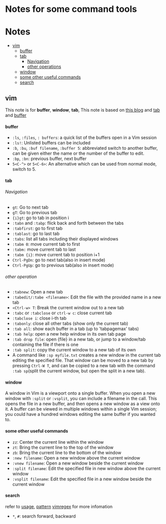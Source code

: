 # Notes for some command tools
# Notes
* [vim](#vim)
  * [buffer](#buffer)
  * [tab](#tab)
    * [Navigation](#Navigation)
    * [other operations](#other-operation)
  * [window](#window)
  * [some other useful commands](#some-other-useful-commands)
  * [search](#search)
  
## vim
This note is for **buffer**, **window**, **tab**, This note is based on [this blog](https://sanctum.geek.nz/arabesque/buffers-windows-tabs/) and [tab](http://vim.wikia.com/wiki/Using_tab_pages) and [buffer](http://vim.wikia.com/wiki/Easier_buffer_switching)

#### buffer
* `:ls`, `:files`, `: buffers`: a quick list of the buffers open in a Vim session
* `:ls!`: Unlisted buffers can be included
* `:b`, `:bu`, `:buf filename`, `:buffer 5`: abbreviated switch to another buffer, can be given either the name or the number of the buffer to edit. 
* `:bp`, `:bn`: previous buffer, next buffer
* `5<C-^>` or `5<C-6>`: An alternative which can be used from normal mode, switch to 5.
#### tab
###### Navigation
* `gt`: Go to next tab
* `gT`: Go to previous tab
* `{i}gt`: go to tab in position i
* `:tabn` and `:tabp`: flick back and forth between the tabs
* `:tabfirst`: go to first tab
* `:tablast`: go to last tab
* `:tabs`: list all tabs including their displayed windows
* `:tabm 0`: move current tab to first
* `:tabm:` move current tab to last
* `:tabm {i}`: move current tab to position i+1
* `Ctrl-PgDn`: go to next tab(also in insert mode)
* `Ctrl-PgUp`: go to previous tab(also in insert mode)
###### other operation
* `:tabnew`: Open a new tab
* `:tabedit/:tabe <filename>`: Edit the file with the provided name in a new tab
* `<Ctrl-w> T`: Break the current window out to a new tab
* `:tabc` or `:tabclose` or `ctrl-w c`: close current tab
* `:tabclose i`: close i-th tab
* `:tabonly`: close all other tabs (show only the current tab)
* `:tab all`: show each buffer in a tab (up to 'tabpagemax' tabs)
* `:tab help`: open a new help window in its own tab page
* `:tab drop file`: open {file} in a new tab, or jump to a window/tab containing the file if there is one
* `:tab split`: copy the current window to a new tab of its own
* A command like `:sp myfile.txt` creates a new window in the current tab editing the specified file. That window can be moved to a new tab by pressing `Ctrl-W T`, and can be copied to a new tab with the command `:tab sp`(split the current window, but open the split in a new tab). 
#### window
A window in Vim is a viewport onto a single buffer. When you open a new window with `:split` or `:vsplit`, you can include a filename in the call. This opens the file in a new buffer, and then opens a new window as a view onto it. A buffer can be viewed in multiple windows within a single Vim session; you could have a hundred windows editing the same buffer if you wanted to.

#### some other useful commands
* `zz`: Center the current line within the window
* `zt`: Bring the current line to the top of the window
* `zb`: Bring the current line to the bottom of the window
* `:new filename`: Open a new window above the current window
* `:vnew filename`: Open a new window beside the current window
* `:split filename`: Edit the specified file in new window above the current window
* `:vsplit filename`: Edit the specified file in a new window beside the current window
#### search
refer to [usage](http://vim.wikia.com/wiki/Searching), [pattern](http://vim.wikia.com/wiki/Search_patterns) [vimregex](http://vimregex.com/) for more infomation
* `*`, `#`: search forward, backward

